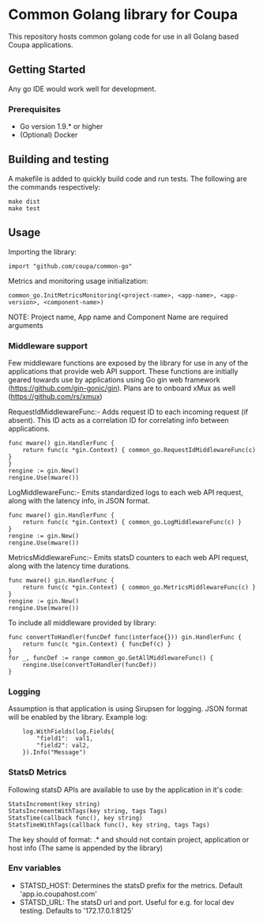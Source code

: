 # Common Golang library for Coupa

This repository hosts common golang code for use in all Golang based Coupa applications.

## Getting Started

Any go IDE would work well for development.

### Prerequisites
* Go version 1.9.* or higher
* (Optional) Docker

## Building and testing

A makefile is added to quickly build code and run tests. The following are the commands respectively:
```
make dist
make test
```

## Usage

Importing the library:
```
import "github.com/coupa/common-go"
```

Metrics and monitoring usage initialization:
```
common_go.InitMetricsMonitoring(<project-name>, <app-name>, <app-version>, <component-name>)
```
NOTE: Project name, App name and Component Name are required arguments

### Middleware support

Few middleware functions are exposed by the library for use in any of the applications that provide web API support.
These functions are initially geared towards use by applications using Go gin web framework (https://github.com/gin-gonic/gin).
Plans are to onboard xMux as well (https://github.com/rs/xmux)

RequestIdMiddlewareFunc:- Adds request ID to each incoming request (if absent). This ID acts as a correlation ID for correlating
info between applications.
```
func mware() gin.HandlerFunc {
	return func(c *gin.Context) { common_go.RequestIdMiddlewareFunc(c) }
}
rengine := gin.New()
rengine.Use(mware())
```

LogMiddlewareFunc:- Emits standardized logs to each web API request, along with the latency info, in JSON format.
```
func mware() gin.HandlerFunc {
	return func(c *gin.Context) { common_go.LogMiddlewareFunc(c) }
}
rengine := gin.New()
rengine.Use(mware())
```

MetricsMiddlewareFunc:- Emits statsD counters to each web API request, along with the latency time durations.
```
func mware() gin.HandlerFunc {
	return func(c *gin.Context) { common_go.MetricsMiddlewareFunc(c) }
}
rengine := gin.New()
rengine.Use(mware())
```

To include all middleware provided by library:
```
func convertToHandler(funcDef func(interface{})) gin.HandlerFunc {
	return func(c *gin.Context) { funcDef(c) }
}
for _, funcDef := range common_go.GetAllMiddlewareFunc() {
    rengine.Use(convertToHandler(funcDef))
}
```

### Logging

Assumption is that application is using Sirupsen for logging. JSON format will be enabled by the library. Example log:
```
	log.WithFields(log.Fields{
		"field1":  val1,
		"field2": val2,
	}).Info("Message")
```

### StatsD Metrics

Following statsD APIs are available to use by the application in it's code:
```
StatsIncrement(key string)
StatsIncrementWithTags(key string, tags Tags)
StatsTime(callback func(), key string)
StatsTimeWithTags(callback func(), key string, tags Tags)
```

The key should of format: <metric-name>.* and should not contain project, application or host info (The same is appended by the library)

### Env variables

* STATSD_HOST: Determines the statsD prefix for the metrics. Default 'app.io.coupahost.com'
* STATSD_URL: The statsD url and port. Useful for e.g. for local dev testing. Defaults to '172.17.0.1:8125'

